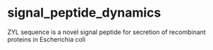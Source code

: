 # signal_peptide_dynamics
ZYL sequence is a novel signal peptide for secretion of recombinant proteins in Escherichia coli
